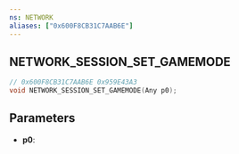 ```yaml
---
ns: NETWORK
aliases: ["0x600F8CB31C7AAB6E"]
---
```

## NETWORK_SESSION_SET_GAMEMODE

```c
// 0x600F8CB31C7AAB6E 0x959E43A3
void NETWORK_SESSION_SET_GAMEMODE(Any p0);
```


## Parameters
* **p0**: 

